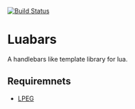 [![Build Status](https://drone.wordcore.no/api/badges/miniwoffer/lua-handlebars/status.svg)](https://drone.wordcore.no/miniwoffer/lua-handlebars)
# Luabars
A handlebars like template library for lua.

## Requiremnets
- [LPEG](http://www.inf.puc-rio.br/~roberto/lpeg/)


